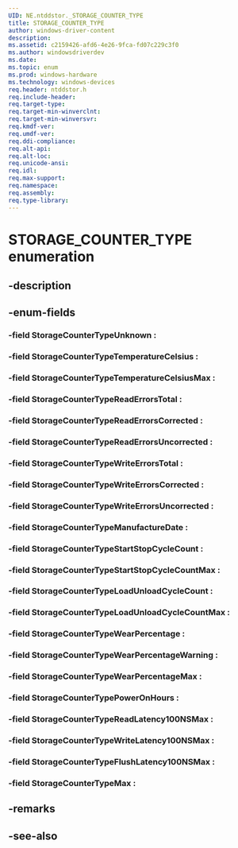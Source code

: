 ```yaml
---
UID: NE.ntddstor._STORAGE_COUNTER_TYPE
title: STORAGE_COUNTER_TYPE
author: windows-driver-content
description: 
ms.assetid: c2159426-afd6-4e26-9fca-fd07c229c3f0
ms.author: windowsdriverdev
ms.date: 
ms.topic: enum
ms.prod: windows-hardware
ms.technology: windows-devices
req.header: ntddstor.h
req.include-header:
req.target-type:
req.target-min-winverclnt:
req.target-min-winversvr:
req.kmdf-ver:
req.umdf-ver:
req.ddi-compliance:
req.alt-api:
req.alt-loc:
req.unicode-ansi:
req.idl:
req.max-support:
req.namespace:
req.assembly:
req.type-library:
---
```


# STORAGE_COUNTER_TYPE enumeration

## -description



## -enum-fields

### -field StorageCounterTypeUnknown : 
### -field StorageCounterTypeTemperatureCelsius : 
### -field StorageCounterTypeTemperatureCelsiusMax : 
### -field StorageCounterTypeReadErrorsTotal : 
### -field StorageCounterTypeReadErrorsCorrected : 
### -field StorageCounterTypeReadErrorsUncorrected : 
### -field StorageCounterTypeWriteErrorsTotal : 
### -field StorageCounterTypeWriteErrorsCorrected : 
### -field StorageCounterTypeWriteErrorsUncorrected : 
### -field StorageCounterTypeManufactureDate : 
### -field StorageCounterTypeStartStopCycleCount : 
### -field StorageCounterTypeStartStopCycleCountMax : 
### -field StorageCounterTypeLoadUnloadCycleCount : 
### -field StorageCounterTypeLoadUnloadCycleCountMax : 
### -field StorageCounterTypeWearPercentage : 
### -field StorageCounterTypeWearPercentageWarning : 
### -field StorageCounterTypeWearPercentageMax : 
### -field StorageCounterTypePowerOnHours : 
### -field StorageCounterTypeReadLatency100NSMax : 
### -field StorageCounterTypeWriteLatency100NSMax : 
### -field StorageCounterTypeFlushLatency100NSMax : 
### -field StorageCounterTypeMax : 

## -remarks

## -see-also
